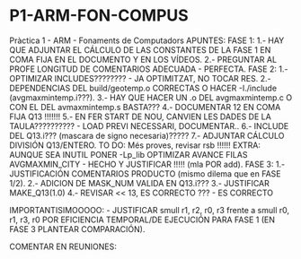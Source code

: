 # P1-ARM-FON-COMPUS
Pràctica 1 - ARM - Fonaments de Computadors
APUNTES:
FASE 1:
    1.- HAY QUE ADJUNTAR EL CÁLCULO DE LAS CONSTANTES DE LA FASE 1 EN COMA FIJA EN EL DOCUMENTO Y EN LOS VÍDEOS.
    2.- PREGUNTAR AL PROFE LONGITUD DE COMENTARIOS ADECUADA - PERFECTA.
FASE 2:
    1.- OPTIMIZAR INCLUDES???????? - JA OPTIMITZAT, NO TOCAR RES.
    2.- DEPENDENCIAS DEL build/geotemp.o CORRECTAS O HACER -I./include (avgmaxmintemp.i???).
    3.- HAY QUE HACER UN .o DEL avgmaxmintemp.c O CON EL DEL avmaxmintemp.s BASTA???
    4.- DOCUMENTAR 12 EN COMA FIJA Q13 !!!!!!!
    5.- EN FER START DE NOU, CANVIEN LES DADES DE LA TAULA?????????? - LOAD PREVI NECESSARI, DOCUMENTAR..
    6.- INCLUDE DEL Q13.i??? (mascara de signo necesaria)?????
    7.- ADJUNTAR CÁLCULO DIVISIÓN Q13/ENTERO.
    TO DO: Més proves, revisar rsb !!!!!!
    EXTRA: AUNQUE SEA INUTIL PONER -Lp_lib
    OPTIMIZAR AVANCE FILAS AVGMAXMIN_CITY - HECHO Y JUSTIFICAR !!!!! (mla POR add).
FASE 3:
    1.- JUSTIFICACIÓN COMENTARIOS PRODUCTO (mismo dilema que en FASE 1/2).
    2.- ADICION DE MASK_NUM VALIDA EN Q13.i???
    3.- JUSTIFICAR MAKE_Q13(1.0)
    4.- REVISAR << 13, ES CORRECTO ??? - ES CORRECTO

IMPORTANTISIMOOOOO:
        -   JUSTIFICAR smull r1, r2, r0, r3 frente a smull r0, r1, r3, r0  POR EFICIENCIA TEMPORAL/DE EJECUCIÓN PARA FASE 1 (EN FASE 3 PLANTEAR COMPARACIÓN).

COMENTAR EN REUNIONES:
